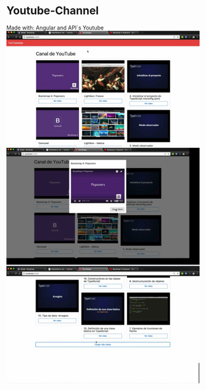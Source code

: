 # Youtube-Channel
Made with: Angular and API´s Youtube
![Screenshot](1.jpg)
 ![Screenshot](2.jpg) ![Screenshot](3.jpg)
